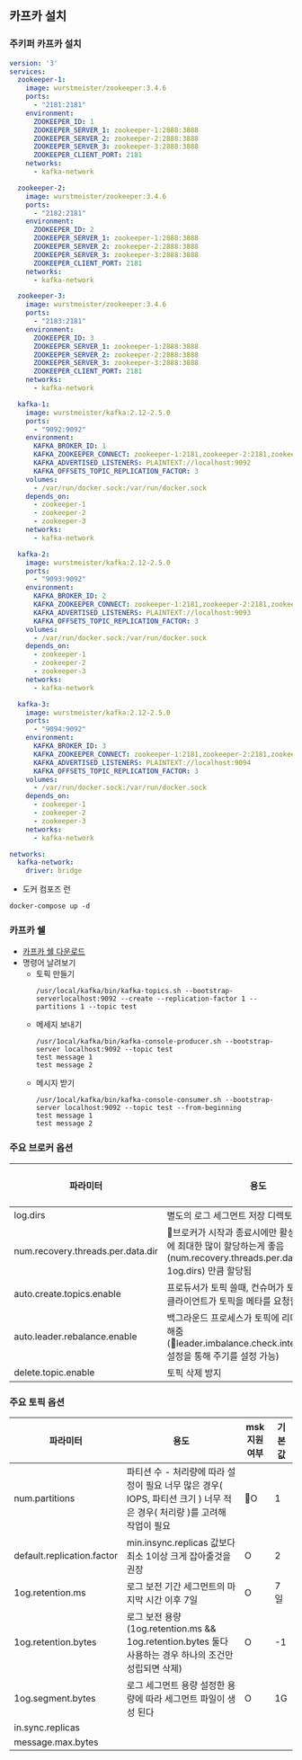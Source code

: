 ## 카프카 설치

### 주키퍼 카프카 설치
~~~yaml
version: '3'
services:
  zookeeper-1:
    image: wurstmeister/zookeeper:3.4.6
    ports:
      - "2181:2181"
    environment:
      ZOOKEEPER_ID: 1
      ZOOKEEPER_SERVER_1: zookeeper-1:2888:3888
      ZOOKEEPER_SERVER_2: zookeeper-2:2888:3888
      ZOOKEEPER_SERVER_3: zookeeper-3:2888:3888
      ZOOKEEPER_CLIENT_PORT: 2181
    networks:
      - kafka-network

  zookeeper-2:
    image: wurstmeister/zookeeper:3.4.6
    ports:
      - "2182:2181"
    environment:
      ZOOKEEPER_ID: 2
      ZOOKEEPER_SERVER_1: zookeeper-1:2888:3888
      ZOOKEEPER_SERVER_2: zookeeper-2:2888:3888
      ZOOKEEPER_SERVER_3: zookeeper-3:2888:3888
      ZOOKEEPER_CLIENT_PORT: 2181
    networks:
      - kafka-network

  zookeeper-3:
    image: wurstmeister/zookeeper:3.4.6
    ports:
      - "2183:2181"
    environment:
      ZOOKEEPER_ID: 3
      ZOOKEEPER_SERVER_1: zookeeper-1:2888:3888
      ZOOKEEPER_SERVER_2: zookeeper-2:2888:3888
      ZOOKEEPER_SERVER_3: zookeeper-3:2888:3888
      ZOOKEEPER_CLIENT_PORT: 2181
    networks:
      - kafka-network

  kafka-1:
    image: wurstmeister/kafka:2.12-2.5.0
    ports:
      - "9092:9092"
    environment:
      KAFKA_BROKER_ID: 1
      KAFKA_ZOOKEEPER_CONNECT: zookeeper-1:2181,zookeeper-2:2181,zookeeper-3:2181
      KAFKA_ADVERTISED_LISTENERS: PLAINTEXT://localhost:9092
      KAFKA_OFFSETS_TOPIC_REPLICATION_FACTOR: 3
    volumes:
      - /var/run/docker.sock:/var/run/docker.sock
    depends_on:
      - zookeeper-1
      - zookeeper-2
      - zookeeper-3
    networks:
      - kafka-network

  kafka-2:
    image: wurstmeister/kafka:2.12-2.5.0
    ports:
      - "9093:9092"
    environment:
      KAFKA_BROKER_ID: 2
      KAFKA_ZOOKEEPER_CONNECT: zookeeper-1:2181,zookeeper-2:2181,zookeeper-3:2181
      KAFKA_ADVERTISED_LISTENERS: PLAINTEXT://localhost:9093
      KAFKA_OFFSETS_TOPIC_REPLICATION_FACTOR: 3
    volumes:
      - /var/run/docker.sock:/var/run/docker.sock
    depends_on:
      - zookeeper-1
      - zookeeper-2
      - zookeeper-3
    networks:
      - kafka-network

  kafka-3:
    image: wurstmeister/kafka:2.12-2.5.0
    ports:
      - "9094:9092"
    environment:
      KAFKA_BROKER_ID: 3
      KAFKA_ZOOKEEPER_CONNECT: zookeeper-1:2181,zookeeper-2:2181,zookeeper-3:2181
      KAFKA_ADVERTISED_LISTENERS: PLAINTEXT://localhost:9094
      KAFKA_OFFSETS_TOPIC_REPLICATION_FACTOR: 3
    volumes:
      - /var/run/docker.sock:/var/run/docker.sock
    depends_on:
      - zookeeper-1
      - zookeeper-2
      - zookeeper-3
    networks:
      - kafka-network

networks:
  kafka-network:
    driver: bridge
~~~

* 도커 컴포즈 런

~~~shell
docker-compose up -d
~~~

### 카프카 쉘
* [카프카 쉘 다운로드](https://kafka.apache.org/downloads)
* 명령어 날려보기
  * 토픽 만들기
    ~~~shell
    /usr/local/kafka/bin/kafka-topics.sh --bootstrap-serverlocalhost:9092 --create --replication-factor 1 --partitions 1 --topic test
    ~~~
  * 메세지 보내기
    ~~~shell
    /usr/1ocal/kafka/bin/kafka-console-producer.sh --bootstrap-server localhost:9092 --topic test
    test message 1
    test message 2
    ~~~
  * 메시지 받기
    ~~~shell
    /usr/1ocal/kafka/bin/kafka-console-consumer.sh --bootstrap-server localhost:9092 --topic test --from-beginning
    test message 1
    test message 2
    ~~~


### 주요 브로커 옵션
파라미터 | 용도 | msk 지원 여부 | 기본값
--------- | --------- | --------- | ---------
log.dirs | 별도의 로그 세그먼트 저장 디렉토리 지정 | X | false
num.recovery.threads.per.data.dir | 브로커가 시작과 종료시에만 활성화 되기 때문에 최대한 많이 할당하는게 좋음 (num.recovery.threads.per.data.dir * 1og.dirs) 만큼 할당됨 | X | empty
auto.create.topics.enable | 프로듀서가 토픽 쓸때, 컨슈머가 토픽을 읽을 때, 클라이언트가 토픽을 메타를 요청할때 생성 | O | false
auto.leader.rebalance.enable | 백그라운드 프로세스가 토픽에 리더 균형을 유지해줌 (leader.imbalance.check.interval.seconds 설정을 통해 주기를 설정 가능)| O | true
delete.topic.enable | 토픽 삭제 방지 | O | false

### 주요 토픽 옵션
파라미터 | 용도 | msk 지원 여부 | 기본값
--------- | --------- | --------- | ---------
num.partitions | 파티션 수 - 처리량에 따라 설정이 필요 너무 많은 경우( IOPS, 파티션 크기 ) 너무 적은 경우( 처리량 )를 고려해 작업이 필요 | O | 1 
default.replication.factor | min.insync.replicas 값보다 최소 1이상 크게 잡아줄것을 권장|O |2
1og.retention.ms | 로그 보전 기간 세그먼트의 마지막 시간 이후 7일 | O | 7일
1og.retention.bytes | 로그 보전 용량 (1og.retention.ms && 1og.retention.bytes 둘다 사용하는 경우 하나의 조건만 성립되면 삭제) | O | -1
1og.segment.bytes | 로그 세그먼트 용량 설정한 용량에 따라 세그먼트 파일이 생성 된다 | O | 1G
in.sync.replicas | | | 
message.max.bytes | | |


